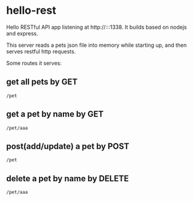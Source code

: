 # hello-rest

Hello RESTful API app listening at http://:::1338. It builds based on nodejs and express.

This server reads a pets json file into memory while starting up, and then serves restful http requests.

Some routes it serves:

## get all pets by GET
`/pet`

## get a pet by name by GET
`/pet/aaa`

## post(add/update) a pet by POST
`/pet`

## delete a pet by name by DELETE
`/pet/aaa`

